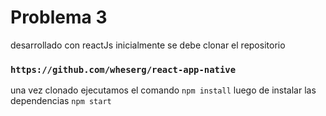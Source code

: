 # Problema 3

desarrollado con reactJs
inicialmente se debe clonar el repositorio

### `https://github.com/wheserg/react-app-native`

una vez clonado ejecutamos el comando
`npm install`
luego de instalar las dependencias
`npm start`

